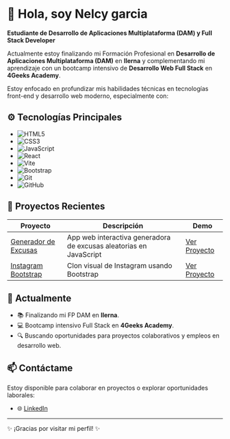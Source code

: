 # 👋 Hola, soy Nelcy garcia 

**Estudiante de Desarrollo de Aplicaciones Multiplataforma (DAM) y Full Stack Developer**

Actualmente estoy finalizando mi Formación Profesional en **Desarrollo de Aplicaciones Multiplataforma (DAM)** en **Ilerna** y complementando mi aprendizaje con un bootcamp intensivo de **Desarrollo Web Full Stack** en **4Geeks Academy**. 

Estoy enfocado en profundizar mis habilidades técnicas en tecnologías front-end y desarrollo web moderno, especialmente con:

## ⚙️ Tecnologías Principales

- ![HTML5](https://img.shields.io/badge/-HTML5-E34F26?style=flat-square&logo=html5&logoColor=white)
- ![CSS3](https://img.shields.io/badge/-CSS3-1572B6?style=flat-square&logo=css3&logoColor=white)
- ![JavaScript](https://img.shields.io/badge/-JavaScript-F7DF1E?style=flat-square&logo=javascript&logoColor=black)
- ![React](https://img.shields.io/badge/-React-61DAFB?style=flat-square&logo=react&logoColor=black)
- ![Vite](https://img.shields.io/badge/-Vite-646CFF?style=flat-square&logo=vite&logoColor=white)
- ![Bootstrap](https://img.shields.io/badge/-Bootstrap-7952B3?style=flat-square&logo=bootstrap&logoColor=white)
- ![Git](https://img.shields.io/badge/-Git-F05032?style=flat-square&logo=git&logoColor=white)
- ![GitHub](https://img.shields.io/badge/-GitHub-181717?style=flat-square&logo=github&logoColor=white)

## 🚀 Proyectos Recientes

| Proyecto | Descripción | Demo |
| -------- | ----------- | ---- |
| [Generador de Excusas](https://github.com/Nelgarpa/GeneradorExcusas) | App web interactiva generadora de excusas aleatorias en JavaScript | [Ver Proyecto](#) |
| [Instagram Bootstrap](https://github.com/Nelgarpa/InstagramBootstrap) | Clon visual de Instagram usando Bootstrap | [Ver Proyecto](#) |

## 🌱 Actualmente

- 📚 Finalizando mi FP DAM en **Ilerna**.
- 💻 Bootcamp intensivo Full Stack en **4Geeks Academy**.
- 🔍 Buscando oportunidades para proyectos colaborativos y empleos en desarrollo web.

## 📫 Contáctame

Estoy disponible para colaborar en proyectos o explorar oportunidades laborales:

- 🌐 [LinkedIn](https://www.linkedin.com/in/nelcy-garc%C3%ADa-56b97111b/)


---

✨ ¡Gracias por visitar mi perfil! ✨
